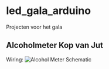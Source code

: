 # led_gala_arduino
Projecten voor het gala

## Alcoholmeter Kop van Jut
Wiring:
![Alcohol Meter Schematic](https://i.imgur.com/aEX1zSw.png)